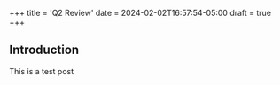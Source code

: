+++
title = 'Q2 Review'
date = 2024-02-02T16:57:54-05:00
draft = true
+++
## Introduction
This is a test post

